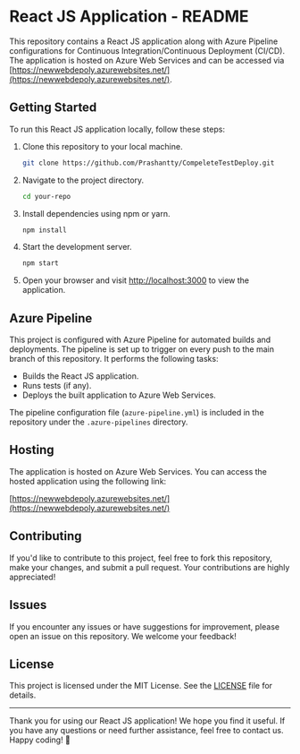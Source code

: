 
# React JS Application - README

This repository contains a React JS application along with Azure Pipeline configurations for Continuous Integration/Continuous Deployment (CI/CD). The application is hosted on Azure Web Services and can be accessed via [https://newwebdepoly.azurewebsites.net/](https://newwebdepoly.azurewebsites.net/).

## Getting Started

To run this React JS application locally, follow these steps:

1. Clone this repository to your local machine.
   ```bash
   git clone https://github.com/Prashantty/CompeleteTestDeploy.git
2. Navigate to the project directory.
    ```bash
   cd your-repo
4. Install dependencies using npm or yarn.
    ```bash
   npm install
6. Start the development server.
    ```bash
   npm start
8. Open your browser and visit [http://localhost:3000](http://localhost:3000) to view the application.

## Azure Pipeline

This project is configured with Azure Pipeline for automated builds and deployments. The pipeline is set up to trigger on every push to the main branch of this repository. It performs the following tasks:

- Builds the React JS application.
- Runs tests (if any).
- Deploys the built application to Azure Web Services.

The pipeline configuration file (`azure-pipeline.yml`) is included in the repository under the `.azure-pipelines` directory.

## Hosting

The application is hosted on Azure Web Services. You can access the hosted application using the following link:

[https://newwebdepoly.azurewebsites.net/](https://newwebdepoly.azurewebsites.net/)

## Contributing

If you'd like to contribute to this project, feel free to fork this repository, make your changes, and submit a pull request. Your contributions are highly appreciated!

## Issues

If you encounter any issues or have suggestions for improvement, please open an issue on this repository. We welcome your feedback!

## License

This project is licensed under the MIT License. See the [LICENSE](LICENSE) file for details.

---

Thank you for using our React JS application! We hope you find it useful. If you have any questions or need further assistance, feel free to contact us. Happy coding! 🚀

